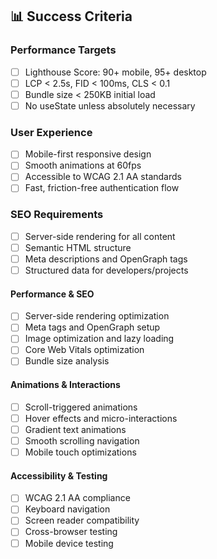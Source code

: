 ## 📊 **Success Criteria**

### **Performance Targets**

- [ ] Lighthouse Score: 90+ mobile, 95+ desktop
- [ ] LCP < 2.5s, FID < 100ms, CLS < 0.1
- [ ] Bundle size < 250KB initial load
- [ ] No useState unless absolutely necessary

### **User Experience**

- [ ] Mobile-first responsive design
- [ ] Smooth animations at 60fps
- [ ] Accessible to WCAG 2.1 AA standards
- [ ] Fast, friction-free authentication flow

### **SEO Requirements**

- [ ] Server-side rendering for all content
- [ ] Semantic HTML structure
- [ ] Meta descriptions and OpenGraph tags
- [ ] Structured data for developers/projects

#### **Performance & SEO**

- [ ] Server-side rendering optimization
- [ ] Meta tags and OpenGraph setup
- [ ] Image optimization and lazy loading
- [ ] Core Web Vitals optimization
- [ ] Bundle size analysis

#### **Animations & Interactions**

- [ ] Scroll-triggered animations
- [ ] Hover effects and micro-interactions
- [ ] Gradient text animations
- [ ] Smooth scrolling navigation
- [ ] Mobile touch optimizations

#### **Accessibility & Testing**

- [ ] WCAG 2.1 AA compliance
- [ ] Keyboard navigation
- [ ] Screen reader compatibility
- [ ] Cross-browser testing
- [ ] Mobile device testing
